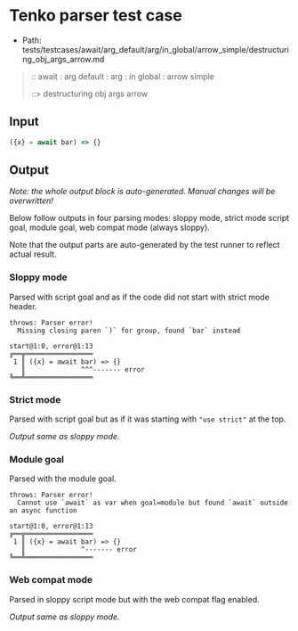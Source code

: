 # Tenko parser test case

- Path: tests/testcases/await/arg_default/arg/in_global/arrow_simple/destructuring_obj_args_arrow.md

> :: await : arg default : arg : in global : arrow simple
>
> ::> destructuring obj args arrow

## Input

`````js
({x} = await bar) => {}
`````

## Output

_Note: the whole output block is auto-generated. Manual changes will be overwritten!_

Below follow outputs in four parsing modes: sloppy mode, strict mode script goal, module goal, web compat mode (always sloppy).

Note that the output parts are auto-generated by the test runner to reflect actual result.

### Sloppy mode

Parsed with script goal and as if the code did not start with strict mode header.

`````
throws: Parser error!
  Missing closing paren `)` for group, found `bar` instead

start@1:0, error@1:13
╔══╦═════════════════
 1 ║ ({x} = await bar) => {}
   ║              ^^^------- error
╚══╩═════════════════

`````

### Strict mode

Parsed with script goal but as if it was starting with `"use strict"` at the top.

_Output same as sloppy mode._

### Module goal

Parsed with the module goal.

`````
throws: Parser error!
  Cannot use `await` as var when goal=module but found `await` outside an async function

start@1:0, error@1:13
╔══╦═════════════════
 1 ║ ({x} = await bar) => {}
   ║              ^------- error
╚══╩═════════════════

`````


### Web compat mode

Parsed in sloppy script mode but with the web compat flag enabled.

_Output same as sloppy mode._
